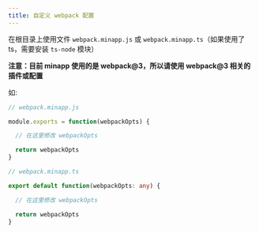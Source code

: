 ```yaml
---
title: 自定义 webpack 配置
---
```


在根目录上使用文件 `webpack.minapp.js` 或 `webpack.minapp.ts`（如果使用了 ts，需要安装 `ts-node` 模块）

**注意：目前 minapp 使用的是 webpack@3，所以请使用 webpack@3 相关的插件或配置**

如:

```js
// webpack.minapp.js

module.exports = function(webpackOpts) {

  // 在这里修改 webpackOpts

  return webpackOpts
}
```

```ts
// webpack.minapp.ts

export default function(webpackOpts: any) {

  // 在这里修改 webpackOpts

  return webpackOpts
}

```
